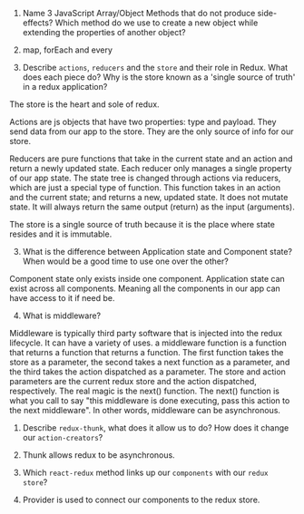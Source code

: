 1.  Name 3 JavaScript Array/Object Methods that do not produce side-effects? Which method do we use to create a new object while extending the properties of another object?

1. map, forEach and every

2.  Describe `actions`, `reducers` and the `store` and their role in Redux. What does each piece do? Why is the store known as a 'single source of truth' in a redux application?

The store is the heart and sole of redux.

Actions are js objects that have two properties: type and payload. They send data from our app to the store. They are the only source of info for our store.

Reducers are pure functions that take in the current state and an action and return a newly updated state. Each reducer only manages a single property of our app state.  The state tree is changed through actions via reducers, which are just a special type of function.  This function takes in an action and the current state; and returns a new, updated state. It does not mutate state. It will always return the same output (return) as the input (arguments). 

The store is a single source of truth because it is the place where state
resides and it is immutable. 

3.  What is the difference between Application state and Component state? When would be a good time to use one over the other?

Component state only exists inside one component. Application state can exist across all components. Meaning all the components in our app can have access to it if need be.

4.  What is middleware?

Middleware is typically third party software that is injected into the redux 
lifecycle. It can have a variety of uses. a middleware function is a function that returns a function that returns a function. The first function takes the store as a parameter, the second takes a next function as a parameter, and the third takes the action dispatched as a parameter. The store and action parameters are the current redux store and the action dispatched, respectively. The real magic is the next() function. The next() function is what you call to say "this middleware is done executing, pass this action to the next middleware". In other words, middleware can be asynchronous.

1.  Describe `redux-thunk`, what does it allow us to do? How does it change our `action-creators`?

5. Thunk allows redux to be asynchronous. 

1.  Which `react-redux` method links up our `components` with our `redux store`?

6. Provider is used to connect our components to the redux store.